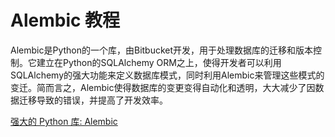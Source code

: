 # Alembic 教程

<show-structure depth="3"/>


Alembic是Python的一个库，由Bitbucket开发，用于处理数据库的迁移和版本控制。它建立在Python的SQLAlchemy ORM之上，使得开发者可以利用SQLAlchemy的强大功能来定义数据库模式，同时利用Alembic来管理这些模式的变迁。简而言之，Alembic使得数据库的变更变得自动化和透明，大大减少了因数据迁移导致的错误，并提高了开发效率。

<seealso>
<category ref="ref_docs">
    <a href="https://mp.weixin.qq.com/s/IGTwBdsf8gMXgnx0UR9ZcA">强大的 Python 库: Alembic</a>
</category>
<category ref="ref_github">
</category>
<category ref="ref_issues">
</category>
<category ref="ref_hf">
</category>
<category ref="ref_ms">
</category>
</seealso>
